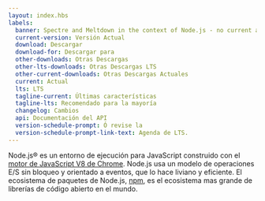 ```yaml
---
layout: index.hbs
labels:
  banner: Spectre and Meltdown in the context of Node.js - no current action required.
  current-version: Versión Actual
  download: Descargar
  download-for: Descargar para
  other-downloads: Otras Descargas
  other-lts-downloads: Otras Descargas LTS
  other-current-downloads: Otras Descargas Actuales
  current: Actual
  lts: LTS
  tagline-current: Últimas características
  tagline-lts: Recomendado para la mayoría
  changelog: Cambios
  api: Documentación del API
  version-schedule-prompt: Ó revise la
  version-schedule-prompt-link-text: Agenda de LTS.
---
```


Node.js® es un entorno de ejecución para JavaScript construido con el [motor de JavaScript V8 de Chrome](https://developers.google.com/v8/).
Node.js usa un modelo de operaciones E/S sin bloqueo y orientado a eventos, que lo hace liviano y eficiente.
El ecosistema de paquetes de Node.js, [npm](https://www.npmjs.com/), es el ecosistema mas grande de
librerías de código abierto en el mundo.
